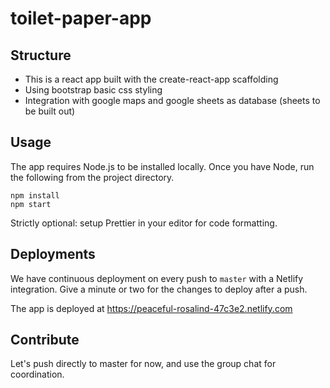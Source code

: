 # toilet-paper-app

## Structure

* This is a react app built with the create-react-app scaffolding
* Using bootstrap basic css styling
* Integration with google maps and google sheets as database (sheets to be built out)

## Usage

The app requires Node.js to be installed locally. Once you have Node, run the following from the project directory.

```
npm install
npm start
```

Strictly optional: setup Prettier in your editor for code formatting.

## Deployments

We have continuous deployment on every push to `master` with a Netlify integration. Give a minute or two for the changes to deploy after a push.

The app is deployed at https://peaceful-rosalind-47c3e2.netlify.com

## Contribute

Let's push directly to master for now, and use the group chat for coordination.
